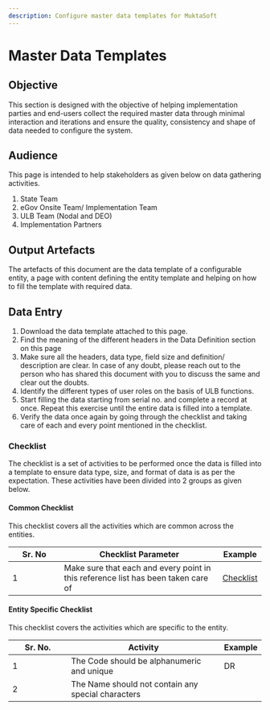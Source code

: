 ```yaml
---
description: Configure master data templates for MuktaSoft
---
```


# Master Data Templates

## Objective

This section is designed with the objective of helping implementation parties and end-users collect the required master data through minimal interaction and iterations and ensure the quality, consistency and shape of data needed to configure the system.

## Audience

This page is intended to help stakeholders as given below on data gathering activities.

1. State Team
2. eGov Onsite Team/ Implementation Team
3. ULB Team (Nodal and DEO)
4. Implementation Partners

## Output Artefacts

The artefacts of this document are the data template of a configurable entity, a page with content defining the entity template and helping on how to fill the template with required data.

## Data Entry

1. Download the data template attached to this page.
2. Find the meaning of the different headers in the Data Definition section on this page
3. Make sure all the headers, data type, field size and definition/ description are clear. In case of any doubt, please reach out to the person who has shared this document with you to discuss the same and clear out the doubts.
4. Identify the different types of user roles on the basis of ULB functions.
5. Start filling the data starting from serial no. and complete a record at once. Repeat this exercise until the entire data is filled into a template.
6. Verify the data once again by going through the checklist and taking care of each and every point mentioned in the checklist.

### Checklist

The checklist is a set of activities to be performed once the data is filled into a template to ensure data type, size, and format of data is as per the expectation. These activities have been divided into 2 groups as given below.

#### Common Checklist

This checklist covers all the activities which are common across the entities.

<table><thead><tr><th width="103.33333333333331">Sr. No</th><th width="355">Checklist Parameter</th><th>Example</th></tr></thead><tbody><tr><td>1</td><td>Make sure that each and every point in this reference list has been taken care of</td><td><a href="https://urban.digit.org/platform/configure-digit/configuring-master-data-templates/module-setup/common-config/checklist">Checklist</a></td></tr></tbody></table>

#### Entity Specific Checklist

This checklist covers the activities which are specific to the entity.

<table><thead><tr><th width="115.33333333333331">Sr. No.</th><th width="325">Activity</th><th>Example</th></tr></thead><tbody><tr><td>1</td><td>The Code should be alphanumeric and unique</td><td>DR</td></tr><tr><td>2</td><td>The Name should not contain any special characters</td><td></td></tr></tbody></table>



